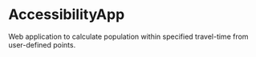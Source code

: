 # AccessibilityApp
Web application to calculate population within specified travel-time from user-defined points.

